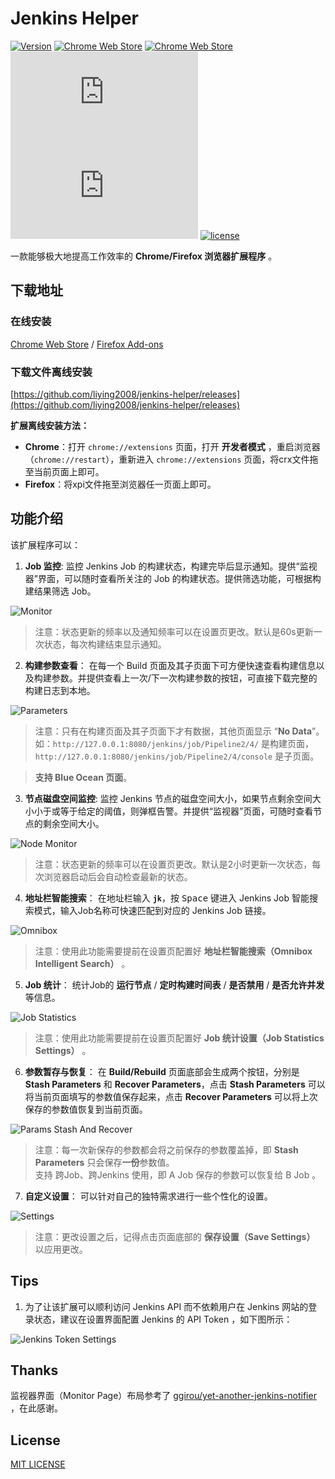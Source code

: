 # Jenkins Helper   

[![Version](https://img.shields.io/github/release/liying2008/jenkins-helper?label=version)](https://github.com/liying2008/jenkins-helper/releases)
[![Chrome Web Store](https://img.shields.io/chrome-web-store/users/lkjoiakaidioklnfdejmnoebfbjcbemh?label=chrome%20users)](https://chrome.google.com/webstore/detail/jenkins-helper/lkjoiakaidioklnfdejmnoebfbjcbemh)
[![Chrome Web Store](https://img.shields.io/chrome-web-store/stars/lkjoiakaidioklnfdejmnoebfbjcbemh?label=chrome%20stars)](https://chrome.google.com/webstore/detail/jenkins-helper/lkjoiakaidioklnfdejmnoebfbjcbemh)
[![Mozilla Add-on](https://img.shields.io/amo/users/jenkins.helper@duduhuo.cc?label=firefox%20users)](https://addons.mozilla.org/addon/jenkins-helper/)
[![Mozilla Add-on](https://img.shields.io/amo/stars/jenkins.helper@duduhuo.cc?label=firefox%20stars)](https://addons.mozilla.org/addon/jenkins-helper/)
[![license](https://img.shields.io/github/license/liying2008/jenkins-helper.svg)](https://github.com/liying2008/jenkins-helper/blob/master/LICENSE)


一款能够极大地提高工作效率的 **Chrome/Firefox 浏览器扩展程序** 。

## 下载地址

### 在线安装

[Chrome Web Store](https://chrome.google.com/webstore/detail/jenkins-helper/lkjoiakaidioklnfdejmnoebfbjcbemh) / [Firefox Add-ons](https://addons.mozilla.org/addon/jenkins-helper/)

### 下载文件离线安装

[https://github.com/liying2008/jenkins-helper/releases](https://github.com/liying2008/jenkins-helper/releases)

**扩展离线安装方法：**

- **Chrome**：打开 `chrome://extensions` 页面，打开 **开发者模式** ，重启浏览器（`chrome://restart`），重新进入 `chrome://extensions` 页面，将crx文件拖至当前页面上即可。
- **Firefox**：将xpi文件拖至浏览器任一页面上即可。


## 功能介绍

该扩展程序可以：

1. **Job 监控**: 监控 Jenkins Job 的构建状态，构建完毕后显示通知。提供“监视器”界面，可以随时查看所关注的 Job 的构建状态。提供筛选功能，可根据构建结果筛选 Job。

![Monitor](screenshots/monitor.png)

> 注意：状态更新的频率以及通知频率可以在设置页更改。默认是60s更新一次状态，每次构建结束显示通知。


2. **构建参数查看**： 在每一个 Build 页面及其子页面下可方便快速查看构建信息以及构建参数。并提供查看上一次/下一次构建参数的按钮，可直接下载完整的构建日志到本地。

![Parameters](screenshots/params.png)

> 注意：只有在构建页面及其子页面下才有数据，其他页面显示 “**No Data**”。 如：`http://127.0.0.1:8080/jenkins/job/Pipeline2/4/` 是构建页面，`http://127.0.0.1:8080/jenkins/job/Pipeline2/4/console` 是子页面。  

> **支持 Blue Ocean 页面**。


3. **节点磁盘空间监控**: 监控 Jenkins 节点的磁盘空间大小，如果节点剩余空间大小小于或等于给定的阈值，则弹框告警。并提供“监视器”页面，可随时查看节点的剩余空间大小。

![Node Monitor](screenshots/node_monitor.png)

> 注意：状态更新的频率可以在设置页更改。默认是2小时更新一次状态，每次浏览器启动后会自动检查最新的状态。


4. **地址栏智能搜索**： 在地址栏输入 **`jk`**，按 <kbd>Space</kbd> 键进入 Jenkins Job 智能搜索模式，输入Job名称可快速匹配到对应的 Jenkins Job 链接。

![Omnibox](screenshots/omnibox.png)

> 注意：使用此功能需要提前在设置页配置好 **地址栏智能搜索（Omnibox Intelligent Search）** 。

5. **Job 统计**： 统计Job的 **运行节点** / **定时构建时间表** / **是否禁用** / **是否允许并发** 等信息。

![Job Statistics](screenshots/job_statistics.png)

> 注意：使用此功能需要提前在设置页配置好 **Job 统计设置（Job Statistics Settings）** 。

6. **参数暂存与恢复**： 在 **Build/Rebuild** 页面底部会生成两个按钮，分别是 **Stash Parameters** 和 **Recover Parameters**，点击 **Stash Parameters** 可以将当前页面填写的参数值保存起来，点击 **Recover Parameters** 可以将上次保存的参数值恢复到当前页面。

![Params Stash And Recover](screenshots/params_stash_and_recover.png)

> 注意：每一次新保存的参数都会将之前保存的参数覆盖掉，即 **Stash Parameters** 只会保存**一份**参数值。   
> 支持 跨Job、跨Jenkins 使用，即 A Job 保存的参数可以恢复给 B Job 。


7. **自定义设置**： 可以针对自己的独特需求进行一些个性化的设置。

![Settings](screenshots/settings.png)

> 注意：更改设置之后，记得点击页面底部的 **保存设置（Save Settings）** 以应用更改。


## Tips

1. 为了让该扩展可以顺利访问 Jenkins API 而不依赖用户在 Jenkins 网站的登录状态，建议在设置界面配置 Jenkins 的 API Token ，如下图所示：

![Jenkins Token Settings](screenshots/jenkins_token_settings.png)


## Thanks

监视器界面（Monitor Page）布局参考了 [ggirou/yet-another-jenkins-notifier](https://github.com/ggirou/yet-another-jenkins-notifier) ，在此感谢。


## License

[MIT LICENSE](LICENSE)